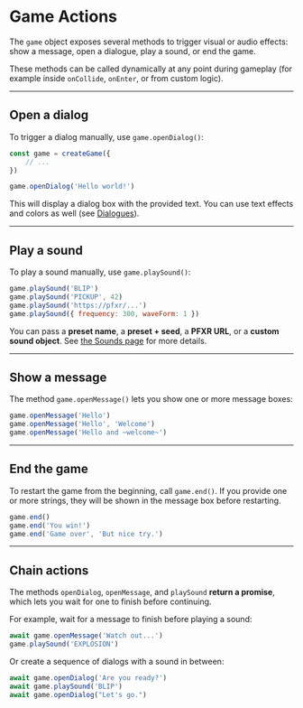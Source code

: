 <script>
import Aside from '../../../lib/ui/Doc/Aside.svelte'
import Emoji from '../../../lib/ui/Doc/Emoji.svelte'
import PaintDemo from '../../../lib/ui/Doc/PaintDemo.svelte'
</script>

# <Emoji src="🚀" /> Game Actions

The `game` object exposes several methods to trigger visual or audio effects: show a message, open a dialogue, play a sound, or end the game.

These methods can be called dynamically at any point during gameplay (for example inside `onCollide`, `onEnter`, or from custom logic).

---

## <Emoji src="💬" /> Open a dialog

To trigger a dialog manually, use `game.openDialog()`:

```js
const game = createGame({
	// ...
})

game.openDialog('Hello world!')
```

This will display a dialog box with the provided text.
You can use text effects and colors as well (see [Dialogues](/doc/world-building/dialogues)).

---

## <Emoji src="🎶" /> Play a sound

To play a sound manually, use `game.playSound()`:

```js
game.playSound('BLIP')
game.playSound('PICKUP', 42)
game.playSound('https://pfxr/...')
game.playSound({ frequency: 300, waveForm: 1 })
```

You can pass a **preset name**, a **preset + seed**, a **PFXR URL**, or a **custom sound object**.
See [the Sounds page](/doc/world-building/sounds) for more details.

---

## <Emoji src="✉️" /> Show a message

The method `game.openMessage()` lets you show one or more message boxes:

```js
game.openMessage('Hello')
game.openMessage('Hello', 'Welcome')
game.openMessage('Hello and ~welcome~')
```

---

## <Emoji src="🏁" /> End the game

To restart the game from the beginning, call `game.end()`.
If you provide one or more strings, they will be shown in the message box before restarting.

```js
game.end()
game.end('You win!')
game.end('Game over', 'But nice try.')
```

---

## <Emoji src="⏰" /> Chain actions

The methods `openDialog`, `openMessage`, and `playSound` **return a promise**, which lets you wait for one to finish before continuing.

For example, wait for a message to finish before playing a sound:

```js
await game.openMessage('Watch out...')
game.playSound('EXPLOSION')
```

Or create a sequence of dialogs with a sound in between:

```js
await game.openDialog('Are you ready?')
await game.playSound('BLIP')
await game.openDialog("Let's go.")
```
